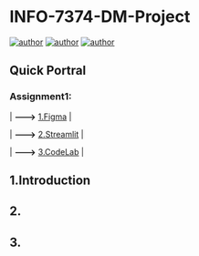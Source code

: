 # INFO-7374-DM-Project
[![author](https://img.shields.io/badge/Author-Rayden_Xu-blue.svg)](https://www.linkedin.com/in/rundong-xu-269012230/) 
[![author](https://img.shields.io/badge/Author-Binghui_Lai-blue.svg)](https://www.linkedin.com/in/binghui-lai/) 
[![author](https://img.shields.io/badge/Author-Ziwei_Duan-blue.svg)](https://www.linkedin.com/in/ziwei-duan-create/) 

## Quick Portral
### Assignment1:
| **--->** [1.Figma](https://www.figma.com/file/AyMd8FVlz2cA5shKAYW4ij/Streamlit-Design-System-(Community)?node-id=20904%3A1545&t=ITSZwbVloo2mekjk-1) |

| **--->** [2.Streamlit](https://dduan-zw-info-7374-dm-project-data-quality-3740hu.streamlit.app/Introduction) |

| **--->** [3.CodeLab](https://docs.google.com/document/d/1uQZj-iz8bjMJwHygQVe4_TeIjzr0lxkkMf3wOMDQAd4/edit#heading=h.7sa4zxkhmsum) |



## 1.Introduction

## 2.

## 3.
